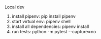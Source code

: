 Local dev
1. install pipenv: pip install pipenv
2. start virtual env: pipenv shell
3. install all dependencies: pipenv install
4. run tests: python -m pytest --capture=no
